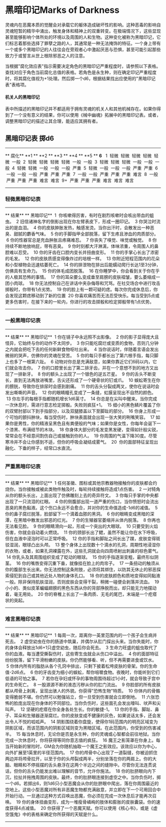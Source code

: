 # 黑暗印记Marks of Darkness

灵魂内在恶魔本质的觉醒会对承载它的躯体造成破坏性的影响。这种恶毒的影响自灵魂短暂的精华中涌出，触发身体和精神上的双重转变。在极端情况下，这些显现甚至能够影响个体所处的环境以及周围的人和生物。这种变化被称为黑暗印记，它们标志着那些选择了罪孽之路的人，其通常是一种无法掩饰的特征。一个身上带有一个或多个黑暗印记的人往往会在旁观者心中激起厌恶与恐惧，甚至可能引起那些致力于或誓言从世上根除邪恶之人的注意。

当根据"腐化效应表"指示需要决定角色的黑暗印记严重程度时，请参照以下表格。查找对应于角色当前腐化总值的表格。若角色是永生种，则在确定印记严重程度时，将其腐化值视为+1处理。然后掷一个d6，根据结果找出应使用的"黑暗印记表"表格项。

#### 机关人的黑暗印记

表中所描述的黑暗印记并不都适用于拥有灵魂的机关人和其他机械存在。如果你得到了一个没有意义的结果，你可以使用《械中幽魂》拓展中的黑暗印记表。或者，调整黑暗印记的描述让其合理，能适应其拥有者。

## 黑暗印记表 掷d6

  ----------- -------- -------- -------- -------- -------- --------
  ** 腐化**   **1 **   **2 **   **3 **   **4 **   **5 **   **6** 
   1           轻微     轻微     轻微     轻微     轻微     一般
   2           轻微     轻微     轻微     轻微     一般     一般
   3           轻微     轻微     轻微     一般     一般     一般
   4           轻微     轻微     一般     一般     一般     严重
   5           轻微     一般     一般     一般     严重     严重
   6           一般     一般     一般     严重     严重     严重
   7           一般     一般     严重     严重     严重     难言
   8           一般     严重     严重     严重     难言     难言
   9+          严重     严重     严重     难言     难言     难言
  ----------- -------- -------- -------- -------- -------- --------

### 轻微黑暗印记表

  ----------- --------------------------------------------------------------------------------------------------------------
  ** 结果**   ** 黑暗印记**
   1           你咳嗽得厉害，有时在剧烈咳嗽时会咳出带血的蛆虫。
   2          旧信诸神名字的倒影出现在你左臂表皮下，形成一圈印记。
   3          你哭泣时流出的是血泪。
   4          你的皮肤肿胀发热，触感发烫。当你出汗时，会散发出一种恶臭、甜腻的麝香气味。
   5          你的手脚指甲全部脱落，留下生疼且渗血的肉质部分。
   6          你的性器官总是充血肿胀且疼痛难忍。
   7          你丧失了嗅觉、味觉或触觉。
   8          你持续不断地放响屁，带有恶臭。
   9          你时刻都大汗淋漓，体味浓重，令周围人的鼻腔难以忍受。
   10         你的牙齿在口腔内变长并扭曲变形。
   11         你的手掌心长出了浓密的毛发。
   12         你的皮肤质感变得像炸过的培根一样。
   13         你附近短程范围内的花朵和小型植物会迅速枯萎死亡。
   14         你的排泄物在排出后能蠕动爬行长达1至3分钟，仿佛具有生命力。
   15         你的体毛成团脱落。
   16         在你睡梦中，你会看到关于你在乎的人极其恐怖的事情。
   17         你的耳朵要么变成垂至肩膀的皮肤褶皱，要么萎缩成一团小肉球。
   18         你无法控制自己在讲话中夹杂侮辱和咒骂。在社交场合中进行攻击掷骰时，你带有1点劣势。
   19         你的脸上有一颗可疑的痣。每次你完成休息后，你会发现这颗痣移动到了新的位置
   20         你喜欢痛苦而无法忍受快乐。每当受到5点或更多伤害时，在接下来的一轮内，你进行的攻击掷骰和检定掷骰带有1点优势。
  ----------- --------------------------------------------------------------------------------------------------------------

### 一般黑暗印记表

  ----------- ----------------------------------------------------------------------------------------------------
  ** 结果**   ** 黑暗印记**
   1          你在镜子中永远照不出影像。
   2          你的影子显得庞大且怪异，它始终与你的动作不太同步。
   3          你只能吃腐烂或变质的食物，否则几分钟之内就会把吃下去的任何新鲜食物呕吐出来。
   4          当你说话时，伴随着言语会发出微弱的哭声，仿佛你的灵魂在受苦。
   5          你的每只手都长出了第六根手指，每只脚上也多了一根第六趾。
   6          动物对你总是充满敌意，如果你靠近它们6码以内，它们就会攻击你。
   7          你的口腔里长出了第二排牙齿，并在一个意想不到的地方又出现了一排新牙。
   8          你的额头上出现了一个银色的逆五芒星。
   9          你的舌头不断变长，直到无法再放进嘴里，舌尖还形成了一个硬骨状的钉或爪。
   10         蜈蚣寄生在你的膀胱，导致你在排尿时会感到剧痛。
   11         你的舌头分裂成两叉，使你在说话时会发出嘶嘶的声音。
   12         你的眼睛瞳孔变成了一条缝，虹膜呈现出不自然的颜色。
   13         你左手的每根手指都随机增长1d6英寸。
   14         你总是在尖叫中醒来。当你完成一次休息时，需进行意志检定掷骰。失败则疯狂+1。
   15         细小的黑色鳞片覆盖了你的双臂肘部以下到手指部分，以及双腿膝盖以下至脚趾的部分。
   16         你身上形成一个可怕的颤抖肿块，每当受伤时，肿块表面就会出现一张大笑的咧嘴笑容。
   17         如果你是男性，你的精液呈黑色且有粪便般的气味；如果你是女性，你每年会诞下一个漆黑、布满结节的木块。
   18         你身体大部分的毛发变黑发硬，变得如针般尖锐，常常会在不经意间割伤自己或接触到你的人。
   19         你周围的气温下降30度。尽管寒冷并不会让你感到不适，但你的呼吸会凝结成雾气。
   20          你的面部特征呈现出融化、下垂的样子，经常口水直流。
  ----------- ----------------------------------------------------------------------------------------------------

### 严重黑暗印记表

  ----------- --------------------------------------------------------------------------------------------------------------------------------
  ** 结果**   ** 黑暗印记**
   1          任何圣徽、图标或其他宗教器物接触你的皮肤都会灼烧你。当你接触或被此类物件触及时，每轮持续接触将造成1点伤害。
   2          一对犄角从你的额头长出，上面出现了仿佛雕刻上去的奇异符文。
   3          你每只手掌的中央都出现了一只流泪的红眼。
   4          你的侧腹部出现一道严重的伤口，当你愤怒时会流出恶臭的黑色黏液。这个伤口永远不会愈合，并对你的生命值造成-1d6的减值。
   5          你的鼻子腐烂脱落，脸部留下一个滴着血脓的黑洞。
   6          你的眼睛变成黑暗的深潭，在黑暗中散发出邪恶的红光。
   7          你的生殖器官萎缩并从体内脱落。
   8          你再也无法看见脸。
   9          你的眼睛滑向一起，形成一个突出的大眼球。
   10         只要受到火焰伤害，你就会自动着火燃烧。
   11         你的颈部长出了鳃，虽然不能让你在水下呼吸，但在血液中浸泡时可以正常呼吸。
   12         你的手指和脚趾之间长出了蹼，皮肤变得斑驳湿润，眼球凸出头颅。
   13         整个身体上出现数十个滴水的孔洞，周期性地浸湿你的衣物，或者，如果孔洞裸露在外，这些孔洞就会向四周喷射出刺鼻的棕色雾气。
   14         你乳头及其周围组织变成了眨动的眼球。
   15         你的手指逐渐变粗，最终形似阴茎。
   16         你的嘴唇变得沉重下垂，就像挂在脸上的肉帘子。
   17         一条扭动的触须从你的腹部生长出来。你无法控制这条附肢，必须将其绑住，以防其无休止的邪恶探索侵犯到自己或其他近处人物的身体孔口。
   18         你的皮肤颜色和质地变得如同黏液一般。除非保持肌肤湿润，否则皮肤会变得干裂，稍微一碰便会剥落并流血。
   19         小小的、类似皮革蝙蝠翅膀的黑色东西从你的背部挣脱而出，却只能无力地摆动着，毫无用处。
   20         你的脊椎上长出了一条肉质、无毛的尾巴，末端是一个疙瘩状的突起。
  ----------- --------------------------------------------------------------------------------------------------------------------------------

### 难言黑暗印记表

  ----------- ------------------------------------------------------------------------------------------------------------------------------------------------------------------------------------------------------------------------------------------------------------------------------------------------------------------
  ** 结果**   ** 黑暗印记**
   1          每周一次，距离你一英里范围内的一个孩子会生病并死去。
   2          虚空幼虫在你的肠道中筑巢，并偶尔从肛门探出头来。当你失能时，你的身体会释放出1d6+1只虚空幼虫，随后你会死去。
   3          生命力旺盛的蛆虫取代了你的血液。每当遭受撕裂伤时，这些寄生虫就会从伤口中溢出。
   4          你的面部特征纷纷脱落，留下平滑粉嫩的皮肤。你仍然能够看、听，但不再需要进食或饮水。
   5          你体内所有的脂肪从各个孔窍中排出，只剩下披着松垮皮肤的骨架。你的生命值-2d6点。
   6          你的牙齿变为细小的蜈蚣，帮你咀嚼食物。夜晚时，你能听到它们低语的可怕之事。
   7          若你在孕妇或怀孕的事物周围待超过1小时，就会导致子宫中的生命死亡。
   8          一股源源不断的液态污秽从你的肛门流出。
   9          你脸部的所有皮肤都从颅骨上剥离，呈现出骇人的外貌。你获得"恐怖生物"特质。
   10         你体内的骨骼变得脆弱不堪。你仍然可以勉强站立，但一旦受到伤害就会立即倒地。
   11         六张恐怖的脸庞出现在你身体的不同部位。当你负伤时，这些面孔会发出嚎叫、吠声和尖叫声。
   12         坚硬的疙瘩在你全身各处生长。你的敏捷-1。
   13         你的手指、脚趾、鼻子、耳朵和生殖器逐渐腐烂。你的皮肤变成不健康的灰色，如果说话太多，还会发出令人不悦的呱呱声。
   14         阴影围绕着你盘旋，使得你1码范围内的明亮区域变为阴影区域，而该范围内的阴影区域则变为黑暗区域。在此范围内，你受到的伤害减半。
   15         每当休息时，无论你是否是永生种，你的灵魂或心智都会前往地狱。当你完成一次休息时，你将获得等同你意志值的疯狂。
   16         魔王之影笼罩在你身上。每当开始新的冒险时，GM会为你随机抽取一个魔王之影效应。该效应以你为中心，向外扩展至1英里的半径范围内。
   17         你的颅骨中心出现了一道裂缝，你被迫抓住两边并将颅骨拉开，以至于你的头颅裂成两半，分别坐落在你的两肩上。你的大脑、眼睛和不停摇摆的舌头悬浮在这两个半边之间的缝隙中。尽管你无法连贯说话，但你的舌头仍能发出难以理解的音节，允许你施法。
   18         你的肚脐眼向内下沉，拉扯并拖拽周围的皮肤。最终，你的肚脐眼连接到虚空之中。当你负伤时，掷一个d6。若掷出6，则1d6只小型恶魔会从你的肚脐眼中爬出，落在你周围最近的空地上。这些小型恶魔对所有非恶魔生物都充满敌意，并立即在下一个可用回合中开始行动。一旦通过这种方式召唤出恶魔，你必须在完成一次休息后才能再次召唤。
   19         你的身体扭曲变形，成为一堆瘦骨嶙峋的肢体和膨胀的皮肤囊袋。你的速度获得4点减值。
   20         你获得了一个恶魔天赋。你可以使用《核心书》，或是《虚空饿鬼》中的表格来确定你所获得的天赋是什么。
  ----------- ------------------------------------------------------------------------------------------------------------------------------------------------------------------------------------------------------------------------------------------------------------------------------------------------------------------
